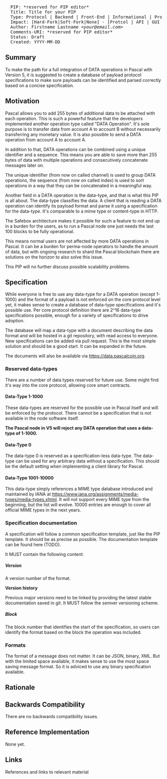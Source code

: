 <pre>
  PIP: *reserved for PIP editor*
  Title: Title for your PIP
  Type: Protocol | Backend | Front-End | Informational | Process
  Impact: [Hard-Fork|Soft-Fork|None] - [Protcol | API | GUI | Mobile | Other]
  Author: Firstname Lastname <i>&lt;your@email.com&gt;</i>
  Comments-URI: *reserved for PIP editor*
  Status: Draft
  Created: YYYY-MM-DD
</pre>

## Summary

To make the path for a full integration of DATA operations in Pascal with Version 5, it is suggested to create a database of payload protocol specifications to make sure payloads can be identified and parsed correctly based on a concise specification. 

## Motivation

Pascal allows you to add 255 bytes of additional data to be attached with each operation. This is such a powerful feature that the developers implemented another operation type called "DATA Operation". It's sole purpose is to transfer data from account A to account B without necessarily transferring any monetary value. It is also possible to send a DATA operation from account A to account A.

In addition to that, DATA operations can be combined using a unique identifier and a sequence. This means you are able to save more than 255 bytes of data with multiple operations and consecutively concatenate messages later on.

The unique identifier (from now on called channel) is used to group DATA operations, the sequence (from now on called index) is used to sort operations in a way that they can be concatenated in a meaningful way.

Another field in a DATA operation is the data-type, and that is what this PIP is all about. The data-type classifies the data. A client that is reading a DATA operation can identify its payload format and parse it using a specification for the data-type. It's comparable to a mime type or content-type in HTTP.

The Safebox architecture makes it possible for such a feature to not end up in a burden for the users, as to run a Pascal node one just needs the last 100 blocks to be fully operational.

This means normal users are not affected by more DATA operations in Pascal. It can be a burden for perma-node operators to handle the amount of data, but with ongoing research to shard the Pascal blockchain there are solutions on the horizon to also solve this issue. 

This PIP will no further discuss possible scalability problems.

## Specification

While everyone is free to use any data-type for a DATA operation (except 1-1000) and the format of a payload is not enforced on the core protocol level yet, it makes sense to create a database of data-type specifications and it's possible use. Per core protocol definition there are 2^16 data-type specifications possible, enough for a variety of specifications to drive adoption.

The database will map a data-type with a document describing the data format and will be hosted in a git repository, with read access to everyone. New specifications can be added via pull request. This is the most simple solution and should be a good start. It can be expanded in the future.

The documents will also be available via https://data.pascalcoin.org.

### Reserved data-types

There are a number of data types reserved for future use. Some might find it's way into the core protocol, allowing core smart contracts.

#### Data-Type 1-1000

These data-types are reserved for the possible use in Pascal itself and will be enforced by the protocol. There cannot be a specification that is not available in the node software itself. 

**The Pascal node in V5 will reject any DATA operation that uses a data-type of 1-1000.**

#### Data-Type 0

The data-type 0 is reserved as a specification-less data-type. The data-type can be used for any arbitrary data without a specification. This should be the default setting when implementing a client library for Pascal.

#### Data-Type 1001-10000

This data-type simply references a MIME type database introduced and maintained by IANA at https://www.iana.org/assignments/media-types/media-types.xhtml. It will not support every MIME type from the beginning, but the list will evolve. 10000 entries are enough to cover all official MIME types in the next years.

### Specification documentation

A specification will follow a common specification template, just like the PIP template. It should be as precise as possible. The documentation template can be found here (TODO).

It MUST contain the following content:

##### Version
A version number of the format. 

**Version history**

Previous major versions need to be linked by providing the latest stable documentation saved in git. It MUST follow the semver versioning scheme.

##### Block
The block number that identifies the start of the specification, so users can identify the format based on the block the operation was included.

### Formats

The format of a message does not matter. It can be JSON, binary, XML. But with the limited space available, it makes sense to use the most space saving message format. So it is adviced to use any binary specification available.

## Rationale



## Backwards Compatibility

There are no backwards compatibility issues.

## Reference Implementation

None yet.

## Links

References and links to relevant material
